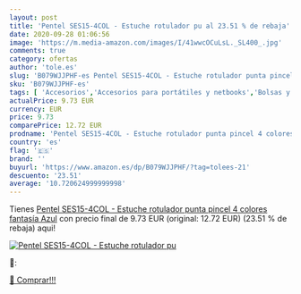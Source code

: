 ```yaml
---
layout: post
title: 'Pentel SES15-4COL - Estuche rotulador pu al 23.51 % de rebaja'
date: 2020-09-28 01:06:56
image: 'https://m.media-amazon.com/images/I/41wwcOCuLsL._SL400_.jpg'
comments: true
category: ofertas
author: 'tole.es'
slug: 'B079WJJPHF-es Pentel SES15-4COL - Estuche rotulador punta pincel 4...'
sku: 'B079WJJPHF-es'
tags: [ 'Accesorios','Accesorios para portátiles y netbooks','Bolsas y fundas para portátiles y netbooks','Bolígrafos, lápices y útiles de escritura','Equipaje','Informática','Mochilas','Mochilas para portátiles y netbooks','Mochilas tipo casual','Oficina y papelería','Rotuladores permanentes','Rotuladores y subrayadores','pentel','rotulador', ]
actualPrice: 9.73 EUR
currency: EUR
price: 9.73
comparePrice: 12.72 EUR
prodname: 'Pentel SES15-4COL - Estuche rotulador punta pincel 4 colores fantasía  Azul'
country: 'es'
flag: '🇪🇸'
brand: ''
buyurl: 'https://www.amazon.es/dp/B079WJJPHF/?tag=tolees-21'
descuento: '23.51'
average: '10.720624999999998'
---
```


Tienes [Pentel SES15-4COL - Estuche rotulador punta pincel 4 colores fantasía  Azul](https://www.amazon.es/dp/B079WJJPHF/?tag=tolees-21) con precio final de  9.73 EUR (original: 12.72 EUR) (23.51 %  de rebaja) aqui!

[![Pentel SES15-4COL - Estuche rotulador pu](https://m.media-amazon.com/images/I/41wwcOCuLsL._SL400_.jpg)](https://www.amazon.es/dp/B079WJJPHF/?tag=tolees-21)

🔎:


[🛒 Comprar!!!](https://www.amazon.es/dp/B079WJJPHF/?tag=tolees-21)

